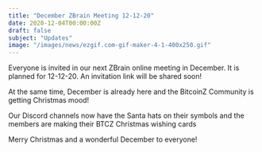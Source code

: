 ```yaml
---
title: "December ZBrain Meeting 12-12-20"
date: 2020-12-04T00:00:00Z
draft: false
subject: "Updates"
image: "/images/news/ezgif.com-gif-maker-4-1-400x250.gif"
---
```


Everyone is invited in our next ZBrain online meeting in December. It is planned for 12-12-20. An invitation link will be shared soon!

At the same time, December is already here and the BitcoinZ Community is getting Christmas mood!

Our Discord channels now have the Santa hats on their symbols and the members are making their BTCZ Christmas wishing cards

Merry Christmas and a wonderful December to everyone!
